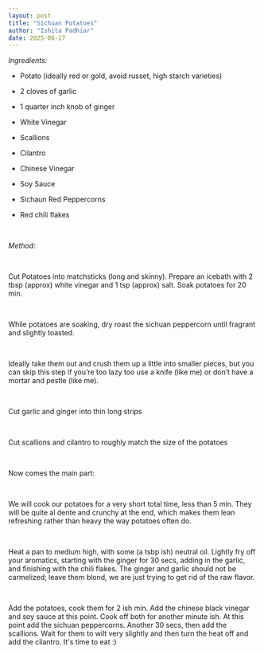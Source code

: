 ```yaml
---
layout: post
title: "Sichuan Potatoes"
author: "Ishita Padhiar"
date: 2025-06-17
---
```


_Ingredients:_
<br>

- Potato (ideally red or gold, avoid russet, high starch varieties)

- 2 cloves of garlic

- 1 quarter inch knob of ginger

- White Vinegar

- Scallions

- Cilantro

- Chinese Vinegar

- Soy Sauce

- Sichaun Red Peppercorns

- Red chili flakes

<br>

_Method:_

<br>

Cut Potatoes into matchsticks (long and skinny). Prepare an icebath with 2 tbsp (approx) white vinegar and 1 tsp (approx) salt. Soak potatoes for 20 min.

<br>

While potatoes are soaking, dry roast the sichuan peppercorn until fragrant and slightly toasted. 

<br>

Ideally take them out and crush them up a little into smaller pieces, but you can skip this step if you’re too lazy too use a knife (like me) or don’t have a mortar and pestle (like me).

<br>

Cut garlic and ginger into thin long strips

<br>

Cut scallions and cilantro to roughly match the size of the potatoes 

<br>

Now comes the main part:

<br>

We will cook our potatoes for a very short total time, less than 5 min. They will be quite al dente and crunchy at the end, which makes them lean refreshing rather than heavy the way potatoes often do.

<br>

Heat a pan to medium high, with some (a tsbp ish) neutral oil. Lightly fry off your aromatics, starting with the ginger for 30 secs, adding in the garlic, and finishing with the chili flakes. The ginger and garlic should not be carmelized; leave them blond, we are just trying to get rid of the raw flavor. 

<br>

Add the potatoes, cook them for 2 ish min. Add the chinese black vinegar and soy sauce at this point. Cook off both for another minute ish. At this point add the sichuan peppercorns. Another 30 secs, then add the scallions. Wait for them to wilt very slightly and then turn the heat off and add the cilantro. It's time to eat :)
